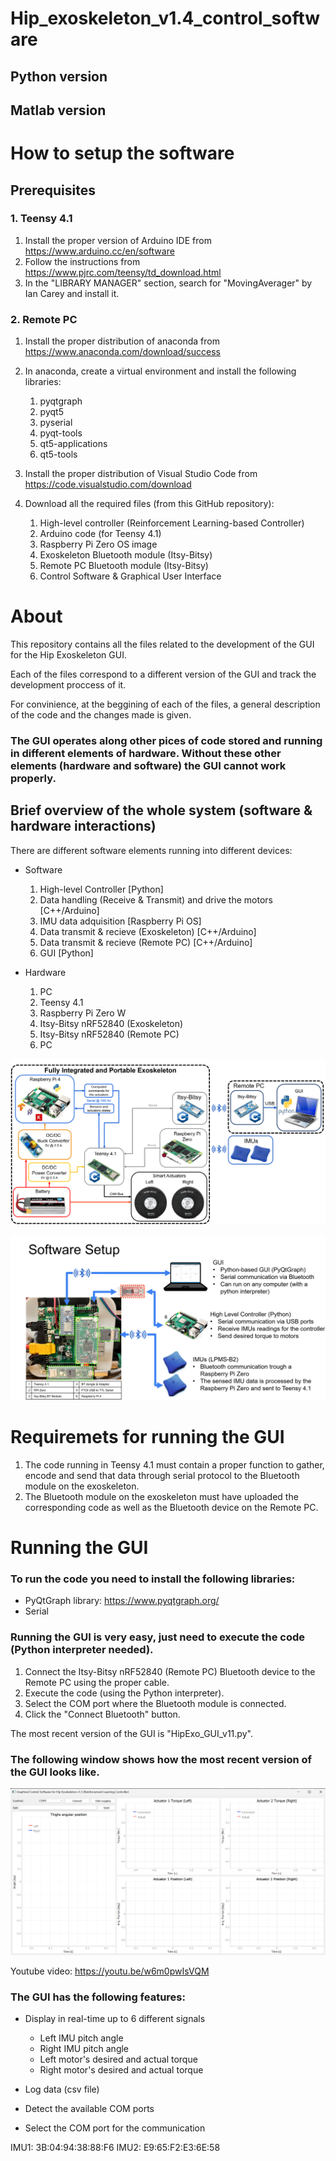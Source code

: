 # Hip_exoskeleton_v1.4_control_software

## Python version

## Matlab version

# How to setup the software

## Prerequisites

### 1. Teensy 4.1

1. Install the proper version of Arduino IDE from https://www.arduino.cc/en/software
2. Follow the instructions from https://www.pjrc.com/teensy/td_download.html
3. In the "LIBRARY MANAGER" section, search for "MovingAverager" by Ian Carey and install it.

### 2. Remote PC

1. Install the proper distribution of anaconda from https://www.anaconda.com/download/success
2. In anaconda, create a virtual environment and install the following libraries:
    1. pyqtgraph
    2. pyqt5
    3. pyserial
    4. pyqt-tools
    5. qt5-applications
    6. qt5-tools

3. Install the proper distribution of Visual Studio Code from https://code.visualstudio.com/download
4. Download all the required files (from this GitHub repository):
    1. High-level controller (Reinforcement Learning-based Controller)
    2. Arduino code (for Teensy 4.1)
    3. Raspberry Pi Zero OS image
    4. Exoskeleton Bluetooth module (Itsy-Bitsy)
    5. Remote PC Bluetooth module (Itsy-Bitsy)
    6. Control Software & Graphical User Interface

# About

This repository contains all the files related to the development of the GUI for the Hip Exoskeleton GUI.

Each of the files correspond to a different version of the GUI and track the development proccess of it.

For convinience, at the beggining of each of the files, a general description of the code and the changes made is given.

### The GUI operates along other pices of code stored and running in different elements of hardware. Without these other elements (hardware and software) the GUI cannot work properly.

## Brief overview of the whole system (software & hardware interactions)

There are different software elements running into different devices:

- Software
    1. High-level Controller [Python]
    2. Data handling (Receive & Transmit) and drive the motors [C++/Arduino]
    3. IMU data adquisition [Raspberry Pi OS]
    4. Data transmit & recieve (Exoskeleton) [C++/Arduino]
    5. Data transmit & recieve (Remote PC) [C++/Arduino]
    6. GUI [Python]

- Hardware
    1. PC
    2. Teensy 4.1
    3. Raspberry Pi Zero W
    4. Itsy-Bitsy nRF52840 (Exoskeleton)
    5. Itsy-Bitsy nRF52840 (Remote PC)
    6. PC

![Software Setup 1](Figures/Software_setup_01.png)

![Software Setup 2](Figures/Software_setup_02.png)

# Requiremets for running the GUI

1. The code running in Teensy 4.1 must contain a proper function to gather, encode and send that data through serial protocol to the Bluetooth module on the exoskeleton.
2. The Bluetooth module on the exoskeleton must have uploaded the corresponding code as well as the Bluetooth device on the Remote PC.

# Running the GUI

###  To run the code you need to install the following libraries:

 - PyQtGraph library: https://www.pyqtgraph.org/
 - Serial

### Running the GUI is very easy, just need to execute the code (Python interpreter needed).

1. Connect the Itsy-Bitsy nRF52840 (Remote PC) Bluetooth device to the Remote PC using the proper cable.
2. Execute the code (using the Python interpreter).
3. Select the COM port where the Bluetooth module is connected.
4. Click the "Connect Bluetooth" button.

The most recent version of the GUI is "HipExo_GUI_v11.py".

### The following window shows how the most recent version of the GUI looks like.

![GUI v.6](Figures/Graphical_Control_Software.png)

Youtube video: https://youtu.be/w6m0pwIsVQM

### The GUI has the following features:

- Display in real-time up to 6 different signals
    - Left IMU pitch angle
    - Right IMU pitch angle
    - Left motor's desired and actual torque
    - Right motor's desired and actual torque

- Log data (csv file)
- Detect the available COM ports
- Select the COM port for the communication


IMU1: 3B:04:94:38:88:F6 
IMU2: E9:65:F2:E3:6E:58 